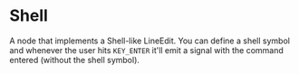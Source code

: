 # Shell

A node that implements a Shell-like LineEdit. You can define a shell symbol and whenever the user hits `KEY_ENTER` it'll emit a signal with the command entered (without the shell symbol).
